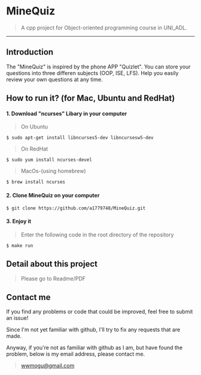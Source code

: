 # MineQuiz

> A cpp project for Object-oriented programming course in UNI_ADL.
----
## Introduction

The "MineQuiz" is inspired by the phone APP "Quizlet". You can store your questions into three differen subjects (OOP, ISE, LFS). Help you easily review your own questions at any time.
## How to run it? (for Mac, Ubuntu and RedHat)

#### 1. Download "ncurses" Libary in your computer

> On Ubuntu

`$ sudo apt-get install libncurses5-dev libncursesw5-dev`

> On RedHat

`$ sudo yum install ncurses-devel`

> MacOs-(using homebrew)

`$ brew install ncurses `

#### 2. Clone MineQuiz on your computer

`$ git clone https://github.com/a1779748/MineQuiz.git`

#### 3. Enjoy it

> Enter the following code in the root directory of the repository

`$ make run`

## Detail about this project
> Please go to Readme/PDF

## Contact  me

If you find any problems or code that could be improved, feel free to submit an issue!

Since I'm not yet familiar with github, I'll try to fix any requests that are made.

Anyway, if you're not as familiar with github as I am, but have found the problem, below is my email address, please contact me.

> <wwmogu@gmail.com>
